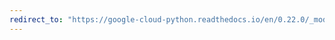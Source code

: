 ```yaml
---
redirect_to: "https://google-cloud-python.readthedocs.io/en/0.22.0/_modules/google/cloud/pubsub/message.html"
---
```

